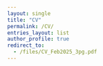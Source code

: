```yaml
---
layout: single
title: "CV"
permalink: /CV/
entries_layout: list
author_profile: true
redirect_to:
  - /files/CV_Feb2025_3pg.pdf
---
```

